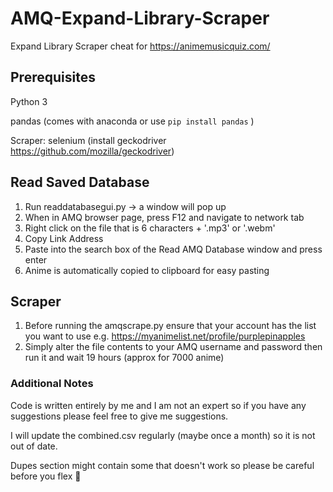 # AMQ-Expand-Library-Scraper

Expand Library Scraper cheat for https://animemusicquiz.com/

## Prerequisites

Python 3

pandas (comes with anaconda or use ``` pip install pandas ``` )

Scraper: selenium (install geckodriver https://github.com/mozilla/geckodriver)

## Read Saved Database

1. Run readdatabasegui.py -> a window will pop up
2. When in AMQ browser page, press F12 and navigate to network tab
3. Right click on the file that is 6 characters + '.mp3' or '.webm'
4. Copy Link Address
5. Paste into the search box of the Read AMQ Database window and press enter
6. Anime is automatically copied to clipboard for easy pasting

## Scraper

1. Before running the amqscrape.py ensure that your account has the list you want to use e.g. https://myanimelist.net/profile/purplepinapples
2. Simply alter the file contents to your AMQ username and password then run it and wait 19 hours (approx for 7000 anime)

### Additional Notes

Code is written entirely by me and I am not an expert so if you have any suggestions please feel free to give me suggestions.

I will update the combined.csv regularly (maybe once a month) so it is not out of date.

Dupes section might contain some that doesn't work so please be careful before you flex 💪
